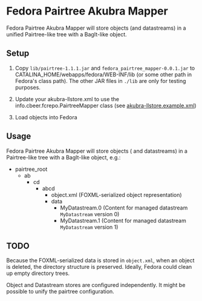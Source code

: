 # Fedora Pairtree Akubra Mapper
Fedora Pairtree Akubra Mapper will store objects (and datastreams) in a unified
Pairtree-like tree with a BagIt-like object.

## Setup
1. Copy `lib/pairtree-1.1.1.jar` and `fedora_pairtree_mapper-0.0.1.jar` to
CATALINA_HOME/webapps/fedora/WEB-INF/lib (or some other path in Fedora's
class path). The other JAR files in `./lib` are only for testing purposes.

1. Update your akubra-llstore.xml to use the
info.cbeer.fcrepo.PairtreeMapper class (see [akubra-llstore.example.xml](https://github.com/cbeer/fedora_pairtree_mapper/blob/master/akubra-llstore.example.xml))

1. Load objects into Fedora

## Usage
Fedora Pairtree Akubra Mapper will store objects ( and datastreams) in a
Pairtree-like tree with a BagIt-like object, e.g.:

- pairtree_root
   * ab
     * cd
       * abcd
         * object.xml (FOXML-serialized object representation)
         * data
             * MyDatastream.0 (Content for managed datastream `MyDatastream` version 0) 
             * MyDatastream.1 (Content for managed datastream `MyDatastream` version 1) 

## TODO
Because the FOXML-serialized data is stored in `object.xml`, when an
object is deleted, the directory structure is preserved. Ideally, Fedora
could clean up empty directory trees.

Object and Datastream stores are configured independently. It might be possible to unify the pairtree configuration.


